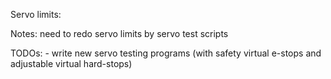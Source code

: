 Servo limits:

Notes: need to redo servo limits by servo test scripts

TODOs:
	- write new servo testing programs (with safety virtual e-stops and adjustable virtual
	  hard-stops)

